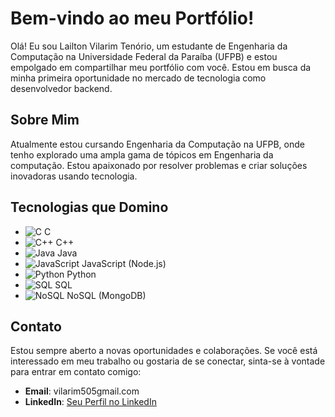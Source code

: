 # Bem-vindo ao meu Portfólio!

Olá! Eu sou Lailton Vilarim Tenório, um estudante de Engenharia da Computação na Universidade Federal da Paraíba (UFPB) e estou empolgado em compartilhar meu portfólio com você. Estou em busca da minha primeira oportunidade no mercado de tecnologia como desenvolvedor backend.

## Sobre Mim

Atualmente estou cursando Engenharia da Computação na UFPB, onde tenho explorado uma ampla gama de tópicos em Engenharia da computação. Estou apaixonado por resolver problemas e criar soluções inovadoras usando tecnologia.

## Tecnologias que Domino

- ![C](https://www.google.com/url?sa=i&url=http%3A%2F%2Fwww.aptechsp.com.br%2Fcurso-de-linguagem-c%2F&psig=AOvVaw3xQsTKbjKM-wZ8Zm5jYU1t&ust=1713218194135000&source=images&cd=vfe&opi=89978449&ved=0CBIQjRxqFwoTCMign7LZwoUDFQAAAAAdAAAAABAE) C
- ![C++](https://simpleicons.org/icons/cpp.svg) C++
- ![Java](https://simpleicons.org/icons/java.svg) Java
- ![JavaScript](https://simpleicons.org/icons/javascript.svg) JavaScript (Node.js)
- ![Python](https://simpleicons.org/icons/python.svg) Python
- ![SQL](https://simpleicons.org/icons/microsoftsqlserver.svg) SQL
- ![NoSQL](https://simpleicons.org/icons/mongodb.svg) NoSQL (MongoDB)


## Contato

Estou sempre aberto a novas oportunidades e colaborações. Se você está interessado em meu trabalho ou gostaria de se conectar, sinta-se à vontade para entrar em contato comigo:

- **Email**: vilarim505gmail.com
- **LinkedIn**: [Seu Perfil no LinkedIn](https://www.linkedin.com/in/lailtonvilarim/)

